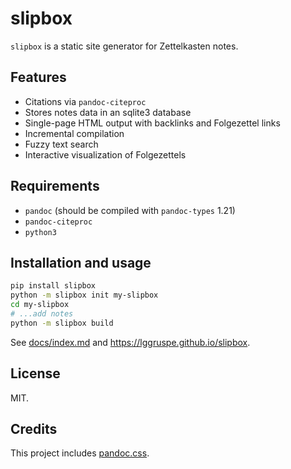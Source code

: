 slipbox
=======

`slipbox` is a static site generator for Zettelkasten notes.

Features
--------

- Citations via `pandoc-citeproc`
- Stores notes data in an sqlite3 database
- Single-page HTML output with backlinks and Folgezettel links
- Incremental compilation
- Fuzzy text search
- Interactive visualization of Folgezettels

Requirements
------------

- `pandoc` (should be compiled with `pandoc-types` 1.21)
- `pandoc-citeproc`
- `python3`

Installation and usage
----------------------

```bash
pip install slipbox
python -m slipbox init my-slipbox
cd my-slipbox
# ...add notes
python -m slipbox build
```

See [docs/index.md](https://github.com/lggruspe/slipbox/blob/master/docs/index.md)
and <https://lggruspe.github.io/slipbox>.

License
-------

MIT.

Credits
-------

This project includes [pandoc.css](https://gist.github.com/killercup/5917178).
